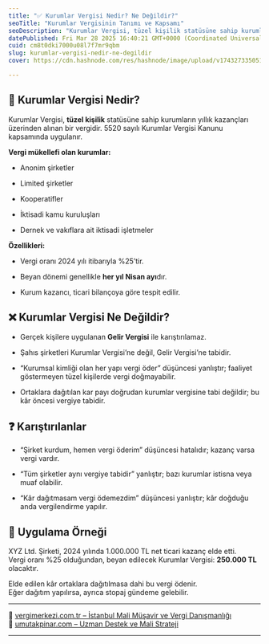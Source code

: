 ```yaml
---
title: "✅ Kurumlar Vergisi Nedir? Ne Değildir?"
seoTitle: "Kurumlar Vergisinin Tanımı ve Kapsamı"
seoDescription: "Kurumlar Vergisi, tüzel kişilik statüsüne sahip kurumların yıllık kazançları üzerinden alınan bir vergidir. 5520 sayılı Kurumlar Vergisi Kanunu kapsamında u"
datePublished: Fri Mar 28 2025 16:40:21 GMT+0000 (Coordinated Universal Time)
cuid: cm8t0dki7000u08l7f7mr9qbm
slug: kurumlar-vergisi-nedir-ne-degildir
cover: https://cdn.hashnode.com/res/hashnode/image/upload/v1743273350513/672f8ca4-b768-4512-948e-67010aa519f6.webp

---
```


## 🔹 **Kurumlar Vergisi Nedir?**

Kurumlar Vergisi, **tüzel kişilik** statüsüne sahip kurumların yıllık kazançları üzerinden alınan bir vergidir. 5520 sayılı Kurumlar Vergisi Kanunu kapsamında uygulanır.

**Vergi mükellefi olan kurumlar:**

* Anonim şirketler
    
* Limited şirketler
    
* Kooperatifler
    
* İktisadi kamu kuruluşları
    
* Dernek ve vakıflara ait iktisadi işletmeler
    

**Özellikleri:**

* Vergi oranı 2024 yılı itibarıyla %25’tir.
    
* Beyan dönemi genellikle **her yıl Nisan ayı**dır.
    
* Kurum kazancı, ticari bilançoya göre tespit edilir.
    

## ❌ **Kurumlar Vergisi Ne Değildir?**

* Gerçek kişilere uygulanan **Gelir Vergisi** ile karıştırılamaz.
    
* Şahıs şirketleri Kurumlar Vergisi’ne değil, Gelir Vergisi’ne tabidir.
    
* “Kurumsal kimliği olan her yapı vergi öder” düşüncesi yanlıştır; faaliyet göstermeyen tüzel kişilerde vergi doğmayabilir.
    
* Ortaklara dağıtılan kar payı doğrudan kurumlar vergisine tabi değildir; bu kâr öncesi vergiye tabidir.
    

## ❓ **Karıştırılanlar**

* “Şirket kurdum, hemen vergi öderim” düşüncesi hatalıdır; kazanç varsa vergi vardır.
    
* “Tüm şirketler aynı vergiye tabidir” yanlıştır; bazı kurumlar istisna veya muaf olabilir.
    
* “Kâr dağıtmasam vergi ödemezdim” düşüncesi yanlıştır; kâr doğduğu anda vergilendirme yapılır.
    

## 🧠 **Uygulama Örneği**

XYZ Ltd. Şirketi, 2024 yılında 1.000.000 TL net ticari kazanç elde etti.  
Vergi oranı %25 olduğundan, beyan edilecek Kurumlar Vergisi: **250.000 TL** olacaktır.

Elde edilen kâr ortaklara dağıtılmasa dahi bu vergi ödenir.  
Eğer dağıtım yapılırsa, ayrıca stopaj gündeme gelebilir.

---

🔗 [vergimerkezi.com.tr – İstanbul Mali Müşavir ve Vergi Danışmanlığı](https://vergimerkezi.com.tr)  
🔗 [umutakpinar.com – Uzman Destek ve Mali Strateji](https://umutakpinar.com)

---
